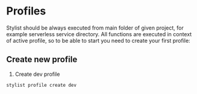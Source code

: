 # Profiles

Stylist should be always executed from main folder of given project, for example serverless service directory. 
All functions are executed in context of active profile, so to be able to start you need to create your first profile: 


## Create new profile

1. Create dev profile
```bash
stylist profile create dev
```

